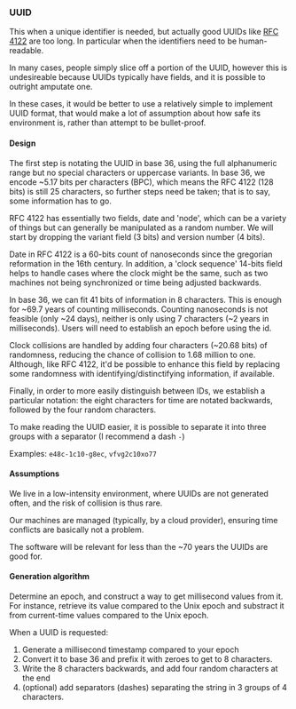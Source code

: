 ### UUID

This when a unique identifier is needed, but actually good UUIDs like [RFC 4122](https://www.ietf.org/rfc/rfc4122.txt) are too long. In particular when the identifiers need to be human-readable.

In many cases, people simply slice off a portion of the UUID, however this is undesireable because UUIDs typically have fields, and it is possible to outright amputate one.

In these cases, it would be better to use a relatively simple to implement UUID format, that would make a lot of assumption about how safe its environment is, rather than attempt to be bullet-proof.

#### Design

The first step is notating the UUID in base 36, using the full alphanumeric range but no special characters or uppercase variants. In base 36, we encode ~5.17 bits per characters (BPC), which means the RFC 4122 (128 bits) is still 25 characters, so further steps need be taken; that is to say, some information has to go.

RFC 4122 has essentially two fields, date and 'node', which can be a variety of things but can generally be manipulated as a random number. We will start by dropping the variant field (3 bits) and version number (4 bits).

Date in RFC 4122 is a 60-bits count of nanoseconds since the gregorian reformation in the 16th century. In addition, a 'clock sequence' 14-bits field helps to handle cases where the clock might be the same, such as two machines not being synchronized or time being adjusted backwards.

In base 36, we can fit 41 bits of information in 8 characters. This is enough for ~69.7 years of counting milliseconds. Counting nanoseconds is not feasible (only ~24 days), neither is only using 7 characters (~2 years in milliseconds). Users will need to establish an epoch before using the id.

Clock collisions are handled by adding four characters (~20.68 bits) of randomness, reducing the chance of collision to 1.68 million to one. Although, like RFC 4122, it'd be possible to enhance this field by replacing some randomness with identifying/distinctifying information, if available.

Finally, in order to more easily distinguish between IDs, we establish a particular notation: the eight characters for time are notated backwards, followed by the four random characters.

To make reading the UUID easier, it is possible to separate it into three groups with a separator (I recommend a dash `-`)

Examples: `e48c-1c10-g8ec`, `vfvg2c10xo77`


#### Assumptions

We live in a low-intensity environment, where UUIDs are not generated often, and the risk of collision is thus rare.

Our machines are managed (typically, by a cloud provider), ensuring time conflicts are basically not a problem.

The software will be relevant for less than the ~70 years the UUIDs are good for.

#### Generation algorithm

Determine an epoch, and construct a way to get millisecond values from it. For instance, retrieve its value compared to the Unix epoch and substract it from current-time values compared to the Unix epoch.

When a UUID is requested:

1. Generate a millisecond timestamp compared to your epoch
2. Convert it to base 36 and prefix it with zeroes to get to 8 characters.
3. Write the 8 characters backwards, and add four random characters at the end
4. (optional) add separators (dashes) separating the string in 3 groups of 4 characters.
